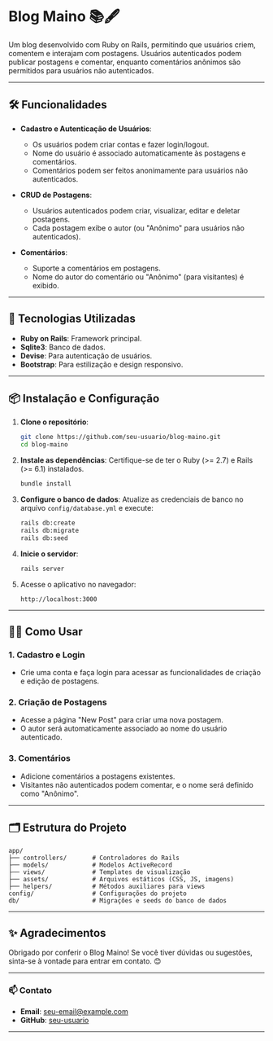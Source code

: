 # Blog Maino 📚🖋️

Um blog desenvolvido com Ruby on Rails, permitindo que usuários criem, comentem e interajam com postagens. Usuários autenticados podem publicar postagens e comentar, enquanto comentários anônimos são permitidos para usuários não autenticados.

---

## 🛠️ Funcionalidades

- **Cadastro e Autenticação de Usuários**:

  - Os usuários podem criar contas e fazer login/logout.
  - Nome do usuário é associado automaticamente às postagens e comentários.
  - Comentários podem ser feitos anonimamente para usuários não autenticados.

- **CRUD de Postagens**:

  - Usuários autenticados podem criar, visualizar, editar e deletar postagens.
  - Cada postagem exibe o autor (ou "Anônimo" para usuários não autenticados).

- **Comentários**:
  - Suporte a comentários em postagens.
  - Nome do autor do comentário ou "Anônimo" (para visitantes) é exibido.

---

## 🚀 Tecnologias Utilizadas

- **Ruby on Rails**: Framework principal.
- **Sqlite3**: Banco de dados.
- **Devise**: Para autenticação de usuários.
- **Bootstrap**: Para estilização e design responsivo.

---

## 📦 Instalação e Configuração

1. **Clone o repositório**:

   ```bash
   git clone https://github.com/seu-usuario/blog-maino.git
   cd blog-maino

   ```

2. **Instale as dependências**:
   Certifique-se de ter o Ruby (>= 2.7) e Rails (>= 6.1) instalados.

   ```bash
   bundle install
   ```

3. **Configure o banco de dados**:
   Atualize as credenciais de banco no arquivo `config/database.yml` e execute:

   ```bash
   rails db:create
   rails db:migrate
   rails db:seed
   ```

4. **Inicie o servidor**:

   ```bash
   rails server
   ```

5. Acesse o aplicativo no navegador:
   ```
   http://localhost:3000
   ```

---

## 🧑‍💻 Como Usar

### 1. Cadastro e Login

- Crie uma conta e faça login para acessar as funcionalidades de criação e edição de postagens.

### 2. Criação de Postagens

- Acesse a página "New Post" para criar uma nova postagem.
- O autor será automaticamente associado ao nome do usuário autenticado.

### 3. Comentários

- Adicione comentários a postagens existentes.
- Visitantes não autenticados podem comentar, e o nome será definido como "Anônimo".

---

## 🗂️ Estrutura do Projeto

```plaintext
app/
├── controllers/       # Controladores do Rails
├── models/            # Modelos ActiveRecord
├── views/             # Templates de visualização
├── assets/            # Arquivos estáticos (CSS, JS, imagens)
├── helpers/           # Métodos auxiliares para views
config/                # Configurações do projeto
db/                    # Migrações e seeds do banco de dados
```

---

## ✨ Agradecimentos

Obrigado por conferir o Blog Maino! Se você tiver dúvidas ou sugestões, sinta-se à vontade para entrar em contato. 😊

---

### 📫 Contato

- **Email**: [seu-email@example.com](mailto:seu-email@example.com)
- **GitHub**: [seu-usuario](https://github.com/seu-usuario)

---

